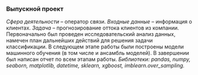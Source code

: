 ### Выпускной проект ###
*Сфера деятельности* – оператор связи.
*Входные данные* – информация о клиентах.
*Задача* – прогнозирование оттока клиентов из компании.
Первоначально был проведен исследовательский анализ данных, намечен план дальнейших действий для решения задачи классификации. 
В следующем этапе работы были построены модели машинного обучения (в том числе и ансамбль моделей). 
В завершении был написан отчет по всем этапам работы.
*Библиотеки: pandas, numpy, seaborn, matplotlib, datetime, sklearn, xgboost, imblearn.over_sampling.*






